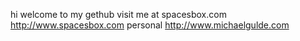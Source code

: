 hi welcome to my gethub
visit me at
spacesbox.com
http://www.spacesbox.com
personal
http://www.michaelgulde.com
